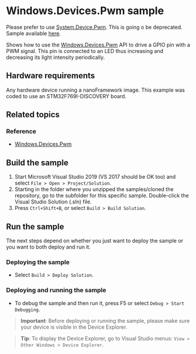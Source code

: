 # Windows.Devices.Pwm sample

Please prefer to use [System.Device.Pwm](https://github.com/nanoframework/System.Device.Pwm). This is going o be deprecated. Sample available [here](../System.Device.Pwm).

Shows how to use the [Windows.Devices.Pwm](http://docs.nanoframework.net/api/Windows.Devices.Pwm.html) API to drive a GPIO pin with a PWM signal. This pin is connected to an LED thus increasing and decreasing its light intensity periodically.

## Hardware requirements

Any hardware device running a nanoFramework image. This example was coded to use an STM32F769I-DISCOVERY board.

## Related topics

### Reference

- [Windows.Devices.Pwm](http://docs.nanoframework.net/api/Windows.Devices.Pwm.html)

## Build the sample

1. Start Microsoft Visual Studio 2019 (VS 2017 should be OK too) and select `File > Open > Project/Solution`.
1. Starting in the folder where you unzipped the samples/cloned the repository, go to the subfolder for this specific sample. Double-click the Visual Studio Solution (.sln) file.
1. Press `Ctrl+Shift+B`, or select `Build > Build Solution`.

## Run the sample

The next steps depend on whether you just want to deploy the sample or you want to both deploy and run it.

### Deploying the sample

- Select `Build > Deploy Solution`.

### Deploying and running the sample

- To debug the sample and then run it, press F5 or select `Debug > Start Debugging`.

> **Important**: Before deploying or running the sample, please make sure your device is visible in the Device Explorer.

> **Tip**: To display the Device Explorer, go to Visual Studio menus: `View > Other Windows > Device Explorer`.
